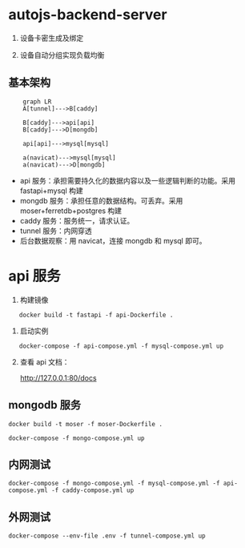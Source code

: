 # autojs-backend-server

1. 设备卡密生成及绑定

2. 设备自动分组实现负载均衡

## 基本架构

```mermaid
    graph LR
    A[tunnel]--->B[caddy]

    B[caddy]--->api[api]
    B[caddy]--->D[mongdb]

    api[api]--->mysql[mysql]

    a(navicat)--->mysql[mysql]
    a(navicat)--->D[mongdb]

```

- api 服务：承担需要持久化的数据内容以及一些逻辑判断的功能。采用 fastapi+mysql 构建
- mongdb 服务：承担任意的数据结构。可丢弃。采用 moser+ferretdb+postgres 构建
- caddy 服务：服务统一，请求认证。
- tunnel 服务：内网穿透
- 后台数据观察：用 navicat，连接 mongdb 和 mysql 即可。

# api 服务

1. 构建镜像

```shell
   docker build -t fastapi -f api-Dockerfile .
```

1. 启动实例

```shell
   docker-compose -f api-compose.yml -f mysql-compose.yml up
```

2. 查看 api 文档：

   http://127.0.0.1:80/docs

## mongodb 服务

```shell
docker build -t moser -f moser-Dockerfile .

docker-compose -f mongo-compose.yml up
```

## 内网测试

```shell
docker-compose -f mongo-compose.yml -f mysql-compose.yml -f api-compose.yml -f caddy-compose.yml up
```

## 外网测试

```shell
docker-compose --env-file .env -f tunnel-compose.yml up
```
